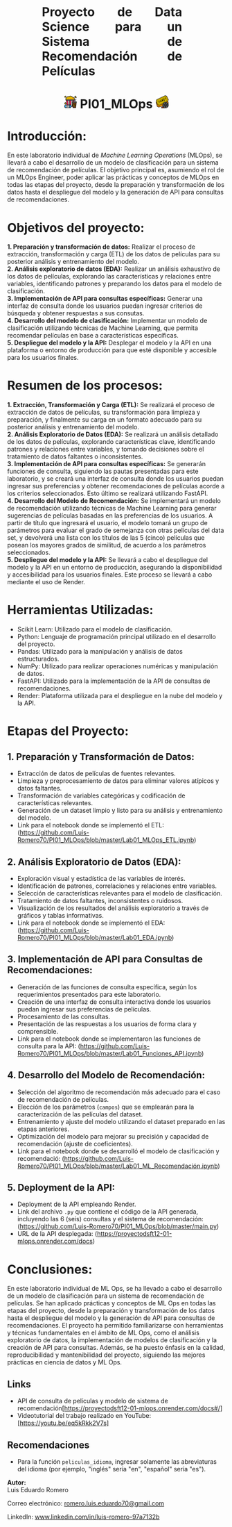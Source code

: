 <h1 align='center' style="font-weight:light; text-align:justify; margin-left: 80px; margin-right: 100px;">
Proyecto de Data Science para un Sistema de Recomendación de Películas
</h1>

<h1 align='center'>
<img src="Pop_corn.png" width="30"> 
PI01_MLOps
<img src="Ticket.png" width="30">


</h1>


# Introducción:
En este laboratorio individual de _Machine Learning Operations_ (MLOps), se llevará a cabo el desarrollo de un modelo de clasificación para un sistema de recomendación de películas. El objetivo principal es, asumiendo el rol de un MLOps Engineer, poder aplicar las prácticas y conceptos de MLOps en todas las etapas del proyecto, desde la preparación y transformación de los datos hasta el despliegue del modelo y la generación de API para consultas de recomendaciones.

# Objetivos del proyecto:
**1. Preparación y transformación de datos:** Realizar el proceso de extracción, transformación y carga (ETL) de los datos de películas para su posterior análisis y entrenamiento del modelo.<br>
**2. Análisis exploratorio de datos (EDA):** Realizar un análisis exhaustivo de los datos de películas, explorando las características y relaciones entre variables, identificando patrones y preparando los datos para el modelo de clasificación.<br>
**3. Implementación de API para consultas específicas:** Generar una interfaz de consulta donde los usuarios puedan ingresar criterios de búsqueda y obtener respuestas a sus consutas.<br>
**4. Desarrollo del modelo de clasificación:** Implementar un modelo de clasificación utilizando técnicas de Machine Learning, que permita recomendar películas en base a características específicas.<br>
**5. Despliegue del modelo y la API:** Desplegar el modelo y la API en una plataforma o entorno de producción para que esté disponible y accesible para los usuarios finales.

# Resumen de los procesos:
**1. Extracción, Transformación y Carga (ETL):** Se realizará el proceso de extracción de datos de películas, su transformación para limpieza y preparación, y finalmente su carga en un formato adecuado para su posterior análisis y entrenamiento del modelo.<br>
**2. Análisis Exploratorio de Datos (EDA):** Se realizará un análisis detallado de los datos de películas, explorando características clave, identificando patrones y relaciones entre variables, y tomando decisiones sobre el tratamiento de datos faltantes o inconsistentes.<br>
**3. Implementación de API para consultas específicas:** Se generarán funciones de consulta, siguiendo las pautas presentadas para este laboratorio, y se creará una interfaz de consulta donde los usuarios puedan ingresar sus preferencias y obtener recomendaciones de películas acorde a los criterios seleccionados. Esto último se realizará utilizando FastAPI.<br>
**4. Desarrollo del Modelo de Recomendación:** Se implementará un modelo de recomendación utilizando técnicas de Machine Learning para generar sugerencias de películas basadas en las preferencias de los usuarios. A partir de título que ingresará el usuario, el modelo tomará un grupo de parámetros para evaluar el grado de semejanza con otras películas del data set, y devolverá una lista con los títulos de las 5 (cinco) películas que posean los mayores grados de similitud, de acuerdo a los parámetros seleccionados.<br>
**5. Despliegue del modelo y la API:** Se llevará a cabo el despliegue del modelo y la API en un entorno de producción, asegurando la disponibilidad y accesibilidad para los usuarios finales. Este proceso se llevará a cabo mediante el uso de Render.

# Herramientas Utilizadas:
- Scikit Learn: Utilizado para el modelo de clasificación.
- Python: Lenguaje de programación principal utilizado en el desarrollo del proyecto.
- Pandas: Utilizado para la manipulación y análisis de datos estructurados.
- NumPy: Utilizado para realizar operaciones numéricas y manipulación de datos.
- FastAPI: Utilizado para la implementación de la API de consultas de recomendaciones.
- Render: Plataforma utilizada para el despliegue en la nube del modelo y la API.

# Etapas del Proyecto:
## 1. Preparación y Transformación de Datos:
   - Extracción de datos de películas de fuentes relevantes.
   - Limpieza y preprocesamiento de datos para eliminar valores atípicos y datos faltantes.
   - Transformación de variables categóricas y codificación de características relevantes.
   - Generación de un dataset limpio y listo para su análisis y entrenamiento del modelo.
   - Link para el notebook donde se implementó el ETL: (https://github.com/Luis-Romero70/PI01_MLOps/blob/master/Lab01_MLOps_ETL.ipynb)

## 2. Análisis Exploratorio de Datos (EDA):
   - Exploración visual y estadística de las variables de interés.
   - Identificación de patrones, correlaciones y relaciones entre variables.
   - Selección de características relevantes para el modelo de clasificación.
   - Tratamiento de datos faltantes, inconsistentes o ruidosos.
   - Visualización de los resultados del análisis exploratorio a través de gráficos y tablas informativas.
   - Link para el notebook donde se implementó el EDA: (https://github.com/Luis-Romero70/PI01_MLOps/blob/master/Lab01_EDA.ipynb)

## 3. Implementación de API para Consultas de Recomendaciones:
   - Generación de las funciones de consulta específica, según los requerimientos presentados para este laboratorio.
   - Creación de una interfaz de consulta interactiva donde los usuarios puedan ingresar sus preferencias de películas.
   - Procesamiento de las consultas.
   - Presentación de las respuestas a los usuarios de forma clara y comprensible.
   - Link para el notebook donde se implementaron las funciones de consulta para la API: (https://github.com/Luis-Romero70/PI01_MLOps/blob/master/Lab01_Funciones_API.ipynb)

## 4. Desarrollo del Modelo de Recomendación:
   - Selección del algoritmo de recomendación más adecuado para el caso de recomendación de películas.
   - Elección de los parámetros (`campos`) que se emplearán para la caracterización de las películas del dataset.
   - Entrenamiento y ajuste del modelo utilizando el dataset preparado en las etapas anteriores.
   - Optimización del modelo para mejorar su precisión y capacidad de recomendación (ajuste de coeficientes).
   - Link para el notebook donde se desarrolló el modelo de clasificación y recomendació: (https://github.com/Luis-Romero70/PI01_MLOps/blob/master/Lab01_ML_Recomendación.ipynb)

## 5. Deployment de la API:
   
   - Deployment de la API empleando Render.
   - Link del archivo `.py` que contiene el código de la API generada, incluyendo las 6 (seis) consultas y el sistema de recomendación: (https://github.com/Luis-Romero70/PI01_MLOps/blob/master/main.py)
   - URL de la API desplegada: (https://proyectodsft12-01-mlops.onrender.com/docs)

# Conclusiones:
En este laboratorio individual de ML Ops, se ha llevado a cabo el desarrollo de un modelo de clasificación para un sistema de recomendación de películas. Se han aplicado prácticas y conceptos de ML Ops en todas las etapas del proyecto, desde la preparación y transformación de los datos hasta el despliegue del modelo y la generación de API para consultas de recomendaciones. El proyecto ha permitido familiarizarse con herramientas y técnicas fundamentales en el ámbito de ML Ops, como el análisis exploratorio de datos, la implementación de modelos de clasificación y la creación de API para consultas. Además, se ha puesto énfasis en la calidad, reproducibilidad y mantenibilidad del proyecto, siguiendo las mejores prácticas en ciencia de datos y ML Ops.

## Links

- API de consulta de películas y modelo de sistema de recomendación[https://proyectodsft12-01-mlops.onrender.com/docs#/]
- Videotutorial del trabajo realizado en YouTube:[https://youtu.be/eq5kRkk2V7s]

## Recomendaciones

- Para la función `peliculas_idioma`, ingresar solamente las abreviaturas del idioma (por ejemplo, "inglés" sería "en", "español" sería "es").

**Autor:** <br>
Luis Eduardo Romero

Correo electrónico: romero.luis.eduardo70@gmail.com

LinkedIn: www.linkedin.com/in/luis-romero-97a7132b
